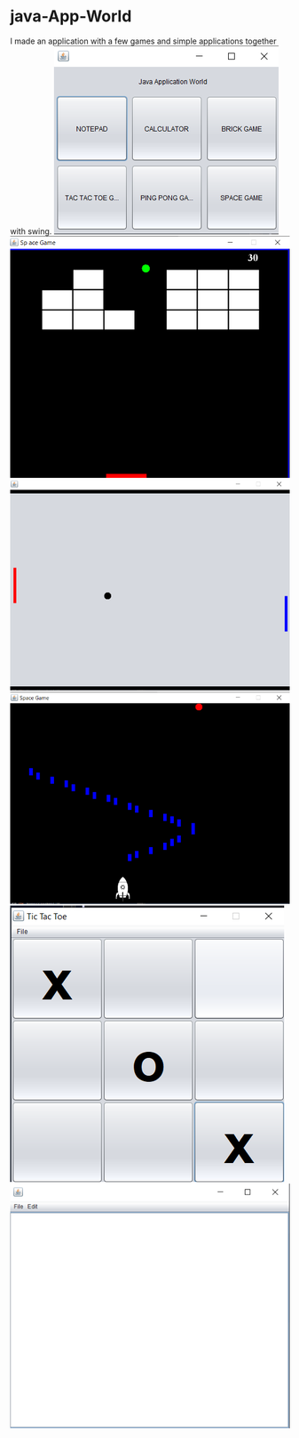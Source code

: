 # java-App-World
 I made an application with a few games and simple applications together with swing.
![](https://github.com/burakbaga/java-App-World/blob/master/imgs/javaApp.png)
![](https://github.com/burakbaga/java-App-World/blob/master/imgs/Brickgame.png)
![](https://github.com/burakbaga/java-App-World/blob/master/imgs/pingpong.png)
![](https://github.com/burakbaga/java-App-World/blob/master/imgs/spacegame.png)
![](https://github.com/burakbaga/java-App-World/blob/master/imgs/xox.png)
![](https://github.com/burakbaga/java-App-World/blob/master/imgs/notepad.png)


